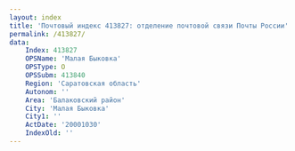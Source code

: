 ```yaml
---
layout: index
title: 'Почтовый индекс 413827: отделение почтовой связи Почты России'
permalink: /413827/
data:
    Index: 413827
    OPSName: 'Малая Быковка'
    OPSType: О
    OPSSubm: 413840
    Region: 'Саратовская область'
    Autonom: ''
    Area: 'Балаковский район'
    City: 'Малая Быковка'
    City1: ''
    ActDate: '20001030'
    IndexOld: ''
---
```

